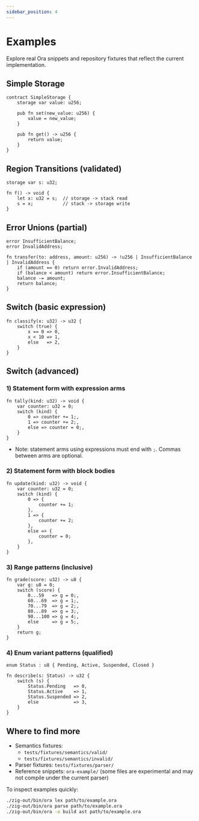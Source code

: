 ```yaml
---
sidebar_position: 4
---
```


# Examples

Explore real Ora snippets and repository fixtures that reflect the current implementation.

## Simple Storage

```ora
contract SimpleStorage {
    storage var value: u256;

    pub fn set(new_value: u256) {
        value = new_value;
    }

    pub fn get() -> u256 {
        return value;
    }
}
```

## Region Transitions (validated)

```ora
storage var s: u32;

fn f() -> void {
    let x: u32 = s;  // storage -> stack read
    s = x;           // stack -> storage write
}
```

## Error Unions (partial)

```ora
error InsufficientBalance;
error InvalidAddress;

fn transfer(to: address, amount: u256) -> !u256 | InsufficientBalance | InvalidAddress {
    if (amount == 0) return error.InvalidAddress;
    if (balance < amount) return error.InsufficientBalance;
    balance -= amount;
    return balance;
}
```

## Switch (basic expression)

```ora
fn classify(x: u32) -> u32 {
    switch (true) {
        x == 0 => 0,
        x < 10 => 1,
        else   => 2,
    }
}
```

## Switch (advanced)

### 1) Statement form with expression arms

```ora
fn tally(kind: u32) -> void {
    var counter: u32 = 0;
    switch (kind) {
        0 => counter += 1;,
        1 => counter += 2;,
        else => counter = 0;,
    }
}
```

- Note: statement arms using expressions must end with `;`. Commas between arms are optional.

### 2) Statement form with block bodies

```ora
fn update(kind: u32) -> void {
    var counter: u32 = 0;
    switch (kind) {
        0 => {
            counter += 1;
        },
        1 => {
            counter += 2;
        },
        else => {
            counter = 0;
        },
    }
}
```

### 3) Range patterns (inclusive)

```ora
fn grade(score: u32) -> u8 {
    var g: u8 = 0;
    switch (score) {
        0...59   => g = 0;,
        60...69  => g = 1;,
        70...79  => g = 2;,
        80...89  => g = 3;,
        90...100 => g = 4;,
        else     => g = 5;,
    }
    return g;
}
```

### 4) Enum variant patterns (qualified)

```ora
enum Status : u8 { Pending, Active, Suspended, Closed }

fn describe(s: Status) -> u32 {
    switch (s) {
        Status.Pending   => 0,
        Status.Active    => 1,
        Status.Suspended => 2,
        else             => 3,
    }
}
```

## Where to find more

- Semantics fixtures:
  - `tests/fixtures/semantics/valid/`
  - `tests/fixtures/semantics/invalid/`
- Parser fixtures: `tests/fixtures/parser/`
- Reference snippets: `ora-example/` (some files are experimental and may not compile under the current parser)

To inspect examples quickly:

```bash
./zig-out/bin/ora lex path/to/example.ora
./zig-out/bin/ora parse path/to/example.ora
./zig-out/bin/ora -o build ast path/to/example.ora
``` 
